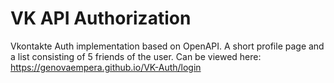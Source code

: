 # VK API Authorization

Vkontakte Auth implementation based on OpenAPI. A short profile page and a list consisting of 5 friends of the user. Can be viewed here: https://genovaempera.github.io/VK-Auth/login
